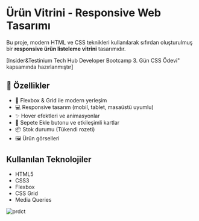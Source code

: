 #  Ürün Vitrini - Responsive Web Tasarımı


Bu proje, modern HTML ve CSS teknikleri kullanılarak sıfırdan oluşturulmuş bir **responsive ürün listeleme vitrini** tasarımıdır. 

[Insider&Testinium Tech Hub Developer Bootcamp 3. Gün CSS Ödevi" kapsamında hazırlanmıştır]

## 🚀 Özellikler

- 🎯 Flexbox & Grid ile modern yerleşim
- 💻 Responsive tasarım (mobil, tablet, masaüstü uyumlu)
- ✨ Hover efektleri ve animasyonlar
- 🛒 Sepete Ekle butonu ve etkileşimli kartlar
- 📦 Stok durumu (Tükendi rozeti)
- 🖼️ Ürün görselleri 

##  Kullanılan Teknolojiler

- HTML5
- CSS3
- Flexbox
- CSS Grid
- Media Queries

![prdct](https://github.com/user-attachments/assets/013c4aa5-21e2-4d2d-8452-8f1e9dad4039)
